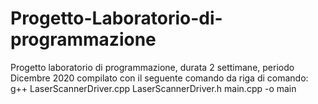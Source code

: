# Progetto-Laboratorio-di-programmazione
Progetto laboratorio di programmazione, durata 2 settimane, periodo Dicembre 2020
compilato con il seguente comando da riga di comando: g++ LaserScannerDriver.cpp LaserScannerDriver.h main.cpp -o main
